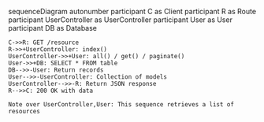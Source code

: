 sequenceDiagram
    autonumber
    participant C as Client
    participant R as Route
    participant UserController as UserController
    participant User as User
    participant DB as Database
    
    C->>R: GET /resource
    R->>+UserController: index()
    UserController->>+User: all() / get() / paginate()
    User->>+DB: SELECT * FROM table
    DB-->>-User: Return records
    User-->>-UserController: Collection of models
    UserController-->>-R: Return JSON response
    R-->>C: 200 OK with data
    
    Note over UserController,User: This sequence retrieves a list of resources
  